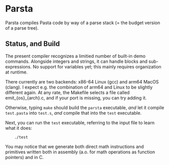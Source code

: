 # Parsta
Parsta compiles Pasta code by way of a parse stack (= the budget version of a
parse tree).

## Status, and Build
The present compiler recognizes a limitied number of built-in demo commands.
Alongside integers and strings, it can handle blocks and sub-expressions. No
support for variables yet; this mainly requires organization at runtime.

There currently are two backends: x86-64 Linux (gcc) and arm64 MacOS (clang). I
expect e.g. the combination of arm64 and Linux to be slightly different again.
At any rate, the Makefile selects a file called emit_{os}_{arch}.c, and if your
port is missing, you can try adding it.

Otherwise, typing `make` should build the `parsta` executable, _and_ let it
compile `test.pasta` into `test.s`, _and_ compile that into the `test`
executable.

Next, you can run the `test` executable, referring to the input file to learn
what it does:

        ./test

You may notice that we generate both direct math instructions and primitives
written both in assembly (a.o. for math operations as function pointers) and
in C.
